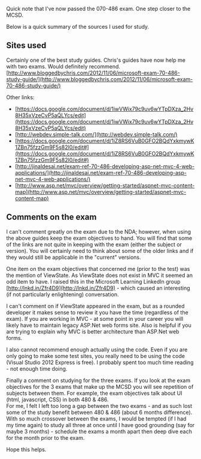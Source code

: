 Quick note that I've now passed the 070-486 exam.  One step closer to the MCSD.

Below is a quick summary of the sources I used for study.

## Sites used
Certainly one of the best study guides.  Chris's guides have now help me with two exams.  Would definitely recommend.
[http://www.bloggedbychris.com/2012/11/06/microsoft-exam-70-486-study-guide/](http://www.bloggedbychris.com/2012/11/06/microsoft-exam-70-486-study-guide/)

Other links:

* [https://docs.google.com/document/d/1iwVWix79c9uv6wYTpDXza_2Hv8H35xVzeCvP5aQLYcs/edit](https://docs.google.com/document/d/1iwVWix79c9uv6wYTpDXza_2Hv8H35xVzeCvP5aQLYcs/edit)
* [http://webdev.simple-talk.com/](http://webdev.simple-talk.com/)
* [https://docs.google.com/document/d/1iZ8RS6VuB0GFO2BQdYxkmywK1ZBn75fzzGm9F5s82l0/edit#](https://docs.google.com/document/d/1iZ8RS6VuB0GFO2BQdYxkmywK1ZBn75fzzGm9F5s82l0/edit#)
* [http://jinaldesai.net/exam-ref-70-486-developing-asp-net-mvc-4-web-applications/](http://jinaldesai.net/exam-ref-70-486-developing-asp-net-mvc-4-web-applications/)
* [http://www.asp.net/mvc/overview/getting-started/aspnet-mvc-content-map](http://www.asp.net/mvc/overview/getting-started/aspnet-mvc-content-map)

## Comments on the exam
I can't comment greatly on the exam due to the NDA; however, when using the above guides keep the exam objectives to hand.  You will find that some of the links are not quite in keeping with the exam (either the subject or version).  You will certainly need to think about some of the older links and if they would still be applicable in the "current" versions.

One item on the exam objectives that concerned me (prior to the test) was the mention of ViewState.  As ViewState does not exist in MVC it seemed an odd item to have.  I raised this in the Microsoft Learning LinkedIn group [http://lnkd.in/Zfr4D9](http://lnkd.in/Zfr4D9) - which caused an interesting (if not particularly enlightening) conversation.

I can't comment on if ViewState appeared in the exam, but as a rounded developer it makes sense to review it you have the time (regardless of the exam).  If you are working in MVC - at some point in your career you will likely have to maintain legacy ASP.Net web forms site.  Also is helpful if you are trying to explain why MVC is better architecture than ASP.Net web forms.

I also cannot recommend enough actually using the code.  Even if you are only going to make some test sites, you really need to be using the code (Visual Studio 2012 Express is free).  I probably spent too much time reading - not enough time doing.  

Finally a comment on studying for the three exams.  If you look at the exam objectives for the 3 exams that make up the MCSD you will see repetition of subjects between them.  For example, the exam objectives talk about UI (html, javascript, CSS) in both 480 &amp; 486.  
For me, I felt I left too long a gap between the two exams - and as such lost some of the study benefit between 480 &amp; 486 (about 6 months difference).  With so much crossover between the exams, I would be tempted (if I had my time again) to study all three at once until I have good grounding (say for maybe 3 months) - schedule the exams a month apart then deep dive each for the month prior to the exam.

Hope this helps.

